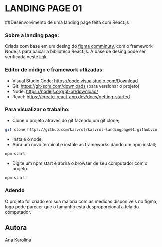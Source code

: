 # LANDING PAGE 01

##Desenvolvimento de uma landing page feita com React.js

### Sobre a landing page:

Criada com base em um desing do [figma comminuty](https://www.figma.com/community/design_systems), com o framework Node.js para baixar a biblioteca React.js. A base de desing pode ser verificada neste [link](https://www.figma.com/file/cBlTji123bG2N2pyph47Ys/Figma-startup-landing-page-(Community)?node-id=0%3A3564).

### Editor de código e framework utlizadas:
  * Visual Studio Code: https://code.visualstudio.com/Download
  * Git: https://git-scm.com/downloads (para versionar o projeto)
  * Node: https://nodejs.org/pt-br/download/
  * React: https://create-react-app.dev/docs/getting-started

### Para visualizar o trabalho:
  * Clone o projeto através do git fazendo um git clone;
  
```bash
git clone https://github.com/kasvrol/kasvrol-landingpage01.github.io
```

  * Instale o node;
  * Abra um novo terminal e instale as frameworks dando um npm install;
  
```bash
npm start
```

  * Digite um npm start e abrirá o browser de seu computador com o projeto.
  
```bash
npm start
```

### Adendo
 O projeto foi criado em sua maioria com as medidas disponíveis no figma, logo pode parecer que o tamanho está desproporcional a tela do computador.
 
## Autora
[Ana Karolina](https://github.com/kasvrol)
